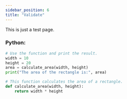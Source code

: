 ```yaml
---
sidebar_position: 6
title: "Validate"
---
```


This is just a test page.

### Python:

```python
# Use the function and print the result.
width = 10
height = 20
area = calculate_area(width, height)
print("The area of the rectangle is:", area)

# This function calculates the area of a rectangle.
def calculate_area(width, height):
    return width * height
```
